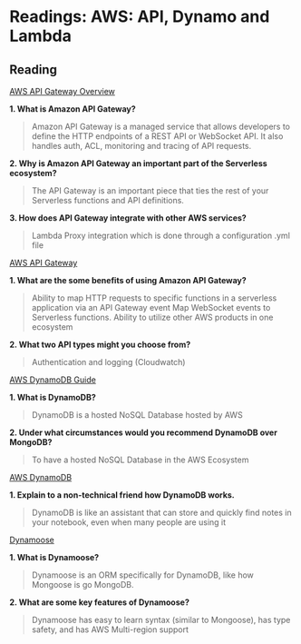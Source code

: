 # Readings: AWS: API, Dynamo and Lambda

## Reading

[AWS API Gateway Overview](https://www.serverless.com/amazon-api-gateway)

**1. What is Amazon API Gateway?**
> Amazon API Gateway is a managed service that allows developers to define the HTTP endpoints of a REST API or WebSocket API.  It also handles auth, ACL, monitoring and tracing of API requests.
> 
**2. Why is Amazon API Gateway an important part of the Serverless ecosystem?**
> The API Gateway is an important piece that ties the rest of your Serverless functions and API definitions.
> 
**3. How does API Gateway integrate with other AWS services?**
> Lambda Proxy integration which is done through a configuration .yml file
> 

[AWS API Gateway](https://aws.amazon.com/api-gateway/)

**1. What are the some benefits of using Amazon API Gateway?**
> Ability to map HTTP requests to specific functions in a serverless application via an API Gateway event
> Map WebSocket events to Serverless functions.
> Ability to utilize other AWS products in one ecosystem
> 
**2. What two API types might you choose from?**
> Authentication and logging (Cloudwatch)

[AWS DynamoDB Guide](https://www.dynamodbguide.com/what-is-dynamo-db/)

**1. What is DynamoDB?**
> DynamoDB is a hosted NoSQL Database hosted by AWS
> 
**2. Under what circumstances would you recommend DynamoDB over MongoDB?**
> To have a hosted NoSQL Database in the AWS Ecosystem

[AWS DynamoDB](https://aws.amazon.com/dynamodb/)

**1. Explain to a non-technical friend how DynamoDB works.**
> DynamoDB is like an assistant that can store and quickly find notes in your notebook, even when many people are using it

[Dynamoose](https://dynamoosejs.com/getting_started/Introduction)

**1. What is Dynamoose?**
> Dynamoose is an ORM specifically for DynamoDB, like how Mongoose is go MongoDB.
> 
**2. What are some key features of Dynamoose?**
> Dynamoose has easy to learn syntax (similar to Mongoose), has type safety, and has AWS Multi-region support
> 